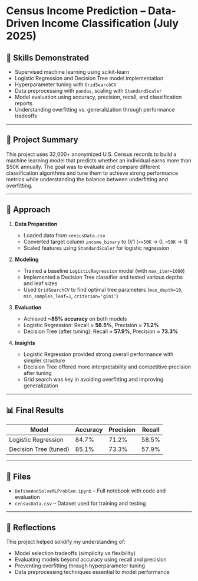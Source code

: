 # Census Income Prediction – Data-Driven Income Classification (July 2025)

## 🔑 Skills Demonstrated
- Supervised machine learning using scikit-learn
- Logistic Regression and Decision Tree model implementation
- Hyperparameter tuning with `GridSearchCV`
- Data preprocessing with `pandas`, scaling with `StandardScaler`
- Model evaluation using accuracy, precision, recall, and classification reports
- Understanding overfitting vs. generalization through performance tradeoffs

---

## 🧠 Project Summary

This project uses 32,000+ anonymized U.S. Census records to build a machine learning model that predicts whether an individual earns more than $50K annually. The goal was to evaluate and compare different classification algorithms and tune them to achieve strong performance metrics while understanding the balance between underfitting and overfitting.

---

## 🧪 Approach

1. **Data Preparation**  
   - Loaded data from `censusData.csv`  
   - Converted target column `income_binary` to 0/1 (`<=50K` → 0, `>50K` → 1)  
   - Scaled features using `StandardScaler` for logistic regression

2. **Modeling**  
   - Trained a baseline `LogisticRegression` model (with `max_iter=1000`)  
   - Implemented a Decision Tree classifier and tested various depths and leaf sizes  
   - Used `GridSearchCV` to find optimal tree parameters (`max_depth=10`, `min_samples_leaf=1`, `criterion='gini'`)

3. **Evaluation**  
   - Achieved **~85% accuracy** on both models  
   - Logistic Regression: Recall ≈ **58.5%**, Precision ≈ **71.2%**  
   - Decision Tree (after tuning): Recall ≈ **57.9%**, Precision ≈ **73.3%**

4. **Insights**  
   - Logistic Regression provided strong overall performance with simpler structure  
   - Decision Tree offered more interpretability and competitive precision after tuning  
   - Grid search was key in avoiding overfitting and improving generalization

---

## 📊 Final Results

| Model               | Accuracy | Precision | Recall |
|--------------------|----------|-----------|--------|
| Logistic Regression | 84.7%    | 71.2%     | 58.5%  |
| Decision Tree (tuned) | 85.1% | 73.3%     | 57.9%  |

---

## 📁 Files

- `DefineAndSolveMLProblem.ipynb` – Full notebook with code and evaluation
- `censusData.csv` – Dataset used for training and testing

---

## 🤔 Reflections

This project helped solidify my understanding of:
- Model selection tradeoffs (simplicity vs flexibility)
- Evaluating models beyond accuracy using recall and precision
- Preventing overfitting through hyperparameter tuning
- Data preprocessing techniques essential to model performance
